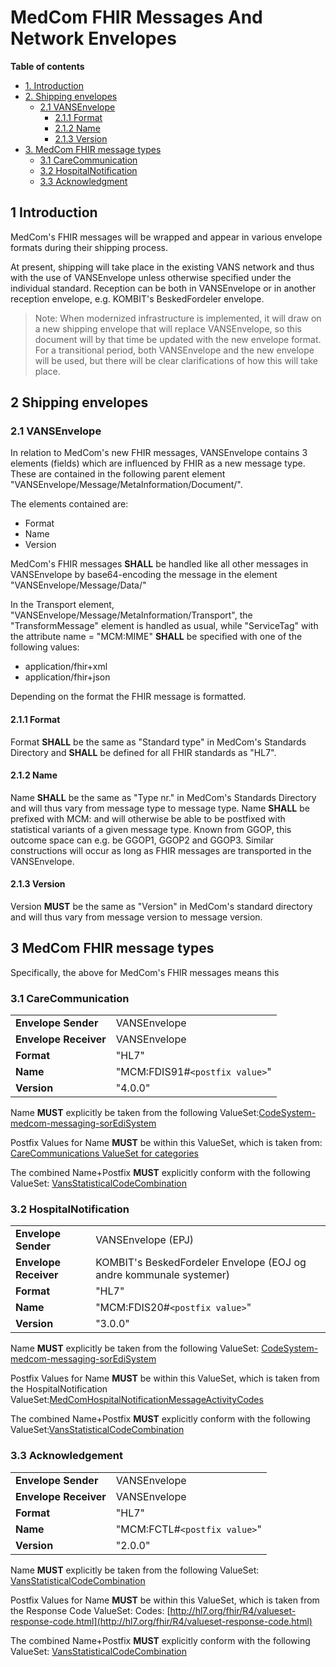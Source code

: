 # MedCom FHIR Messages And Network Envelopes

**Table of contents**
* [1. Introduction](#1-introduction)
* [2. Shipping envelopes](#2-shipping-envelopes)
    * [2.1 VANSEnvelope](#21-vansenvelope)
        * [2.1.1 Format](#211-format)
        * [2.1.2 Name](#212-name)
        * [2.1.3 Version](#213-version)
* [3. MedCom FHIR message types](#3-medcom-fhir-message-types)
    * [3.1 CareCommunication](#31-carecommunication)
    * [3.2 HospitalNotification](#32-hospitalnotification)
    * [3.3 Acknowledgment](#33-acknowledgement)


## 1 Introduction

MedCom's FHIR messages will be wrapped and appear in various envelope formats during their shipping process.

At present, shipping will take place in the existing VANS network and thus with the use of VANSEnvelope unless otherwise specified under the individual standard. Reception can be both in VANSEnvelope or in another reception envelope, e.g. KOMBIT's BeskedFordeler envelope.

>Note: When modernized infrastructure is implemented, it will draw on a new shipping envelope that will replace VANSEnvelope, so this document will by that time be updated with the new envelope format. For a transitional period, both VANSEnvelope and the new envelope will be used, but there will be clear clarifications of how this will take place.


## 2 Shipping envelopes

### 2.1 VANSEnvelope

In relation to MedCom's new FHIR messages, VANSEnvelope contains 3 elements (fields) which are influenced by FHIR as a new message type. These are contained in the following parent element "VANSEnvelope/Message/MetaInformation/Document/".

The elements contained are:

* Format
* Name
* Version

MedCom's FHIR messages **SHALL** be handled like all other messages in VANSEnvelope by  base64-encoding the message in the element "VANSEnvelope/Message/Data/"

In the Transport element, "VANSEnvelope/Message/MetaInformation/Transport", the "TransformMessage" element is handled as usual, while "ServiceTag" with the attribute name = "MCM:MIME" **SHALL** be specified with one of the following values:

* application/fhir+xml
* application/fhir+json

Depending on the format the FHIR message is formatted.



#### 2.1.1 Format

Format **SHALL** be the same as "Standard type" in MedCom's Standards Directory and **SHALL** be defined for all FHIR standards as "HL7".


#### 2.1.2 Name

Name **SHALL** be the same as "Type nr." in MedCom's Standards Directory and will thus vary from message type to message type. Name **SHALL** be prefixed with MCM: and will otherwise be able to be postfixed with statistical variants of a given message type. Known from GGOP, this outcome space can e.g. be GGOP1, GGOP2 and GGOP3. Similar constructions will occur as long as FHIR messages are transported in the VANSEnvelope.



#### 2.1.3 Version

Version **MUST** be the same as "Version" in MedCom's standard directory and will thus vary from message version to message version.



## 3 MedCom FHIR message types

Specifically, the above for MedCom's FHIR messages means this



### 3.1 CareCommunication

|||
|:---|:---|
|**Envelope Sender**    |VANSEnvelope                           |
|**Envelope Receiver**  |VANSEnvelope                           |
|**Format**             |"HL7"                                  |
|**Name**               |"MCM:FDIS91#`<postfix value>`"         |
|**Version**            |"4.0.0"                                |

Name **MUST** explicitly be taken from the following ValueSet:<a href="https://medcomfhir.dk/ig/terminology/CodeSystem-medcom-messaging-sorEdiSystem.html" target="_blank">CodeSystem-medcom-messaging-sorEdiSystem</a>

Postfix Values for Name **MUST** be within this ValueSet, which is taken from:<a href=""></a> <a href ="https://medcomfhir.dk/ig/terminology/ValueSet-medcom-careCommunication-categories.html" target="_blank">CareCommunications ValueSet for categories</a>

The combined Name+Postfix **MUST** explicitly conform with the following ValueSet: <a href="https://medcomfhir.dk/ig/terminology/CodeSystem-medcom-messaging-sorEdiSystem.html" target="_blank">VansStatisticalCodeCombination</a>


### 3.2 HospitalNotification

|||
|:---|:---|
|**Envelope Sender**    |VANSEnvelope (EPJ)                      |
|**Envelope Receiver**  |KOMBIT's BeskedFordeler Envelope (EOJ og andre kommunale systemer)  |
|**Format**             |"HL7"                                   |
|**Name**               |"MCM:FDIS20#`<postfix value>`"          |
|**Version**            |"3.0.0"                                 |

Name **MUST** explicitly be taken from the following ValueSet: <a href="https://medcomfhir.dk/ig/terminology/CodeSystem-medcom-messaging-sorEdiSystem.html" target="_blank">CodeSystem-medcom-messaging-sorEdiSystem</a>

Postfix Values for Name **MUST** be within this ValueSet, which is taken from the HospitalNotification ValueSet:<a href="https://medcomfhir.dk/ig/terminology/ValueSet-medcom-hospitalNotification-messageActivities.html" target="_blank">MedComHospitalNotificationMessageActivityCodes</a> 

The combined Name+Postfix **MUST** explicitly conform with the following ValueSet:<a href="https://medcomfhir.dk/ig/terminology/CodeSystem-medcom-messaging-sorEdiSystem.html" target="_blank">VansStatisticalCodeCombination</a>


### 3.3 Acknowledgement

|||
|:---|:---|
|**Envelope Sender**    |VANSEnvelope                           |
|**Envelope Receiver**  |VANSEnvelope                           |
|**Format**             |"HL7"                                  |
|**Name**               |"MCM:FCTL#`<postfix value>`"          |
|**Version**            |"2.0.0"                                |

Name **MUST** explicitly be taken from the following ValueSet: <a href="https://medcomfhir.dk/ig/terminology/CodeSystem-medcom-messaging-sorEdiSystem.html" target="_blank">VansStatisticalCodeCombination</a>

Postfix Values for Name **MUST** be within this ValueSet, which is taken from the Response Code ValueSet: Codes:  [http://hl7.org/fhir/R4/valueset-response-code.html](http://hl7.org/fhir/R4/valueset-response-code.html)

The combined Name+Postfix **MUST** explicitly conform with the following ValueSet: <a href="https://medcomfhir.dk/ig/terminology/CodeSystem-medcom-messaging-sorEdiSystem.html" target="_blank">VansStatisticalCodeCombination</a>